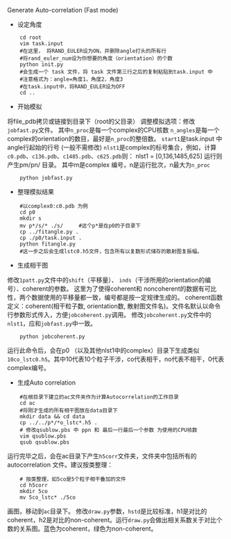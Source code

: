 Generate Auto-correlation (Fast mode)

* 设定角度
```
	cd root
	vim task.input
	#在这里， 将RAND_EULER设为ON，并删除angle打头的所有行
	#将rand_euler_num设为你想要的角度（orientation）的个数
	python init.py
	#会生成一个 task 文件，将 task 文件第三行之后的复制粘贴到task.input 中
	#注意格式为：angle=角度1，角度2，角度3
	#在task.input中，将RAND_EULER设为OFF
	cd ..
```

* 开始模拟

将file_pdb拷贝或链接到目录下（root的父目录）
调整模拟选项：修改`jobfast.py`文件。
其中`n_proc`是每一个complex的CPU核数
`n_angles`是每一个complex的orientation的数目，最好是`n_proc`的整倍数。
`start1`是task.input 中angle行起始的行号 (一般不需修改)
`nlst1`是complex的标号集合，例如，计算`c0.pdb`、`c136.pdb`、`c1485.pdb`、`c625.pdb`则： nlst1 = [0,136,1485,625]
运行则产生pm/pn/ 目录。 其中m是complex 编号，n是运行批次，n最大为`n_proc`
```
	python jobfast.py
```

* 整理模拟结果
```
	#以complex0:c0.pdb 为例
	cd p0 
	mkdir s
	mv p*/s/* ./s/     #这个p*是在p0的子目录下
	cp ../fitangle.py .
	cp ./p0/task.input .
	python fitangle.py
	#这一步之后会生成lstc0.h5文件，包含所有以复数形式储存的散射图复振幅。
```
		
* 生成相干图

修改`1patt.py`文件中的`shift`（平移量）、 `inds`（干涉所用的orientation的编号）、coherent的参数。
这里为了使得coherent和 noncoherent的数据有可比性，两个数据使用的平移量都一致，编号都是按一定规律生成的。
coherent函数定义：coherent(相干粒子数, orientation数, 散射图文件名)。文件名默认以命令行参数形式传入，方便`jobcoherent.py`调用。
修改`jobcoherent.py`文件中的`nlst1`，应和`jobfast.py`中一致。
```
	python jobcoherent.py
```
运行此命令后，会在p0 （以及其他nlst1中的complex）目录下生成类似`10co_lstc0.h5`。其中10代表10个粒子干涉，co代表相干，no代表不相干，0代表complex编号。

* 生成Auto correlation

```
	#在根目录下建立的ac文件夹作为计算Autocorrelation的工作目录
	cd ac
	#将刚才生成的所有相干图放在data目录下
	mkdir data && cd data
	cp ../../p*/*o_lstc*.h5 .
	# 修改qsublow.pbs 中 ppn 和 最后一行最后一个参数 为使用的CPU核数
	vim qsublow.pbs
	qsub qsublow.pbs
```
运行完毕之后，会在ac目录下产生`h5corr`文件夹，文件夹中包括所有的autocorrelation 文件。建议按类整理：
```
	# 按类整理，如5co是5个粒子相干叠加的文件
	cd h5corr
	mkdir 5co
	mv 5co_lstc* ./5co
```
画图，移动到`ac`目录下。
修改`draw.py`参数，`hstd`是比较标准，h1是对比的coherent，h2是对比的non-coherent。运行`draw.py`会做出相关系数关于对比个数的关系图。蓝色为coherent，绿色为non-coherent。

		
		
